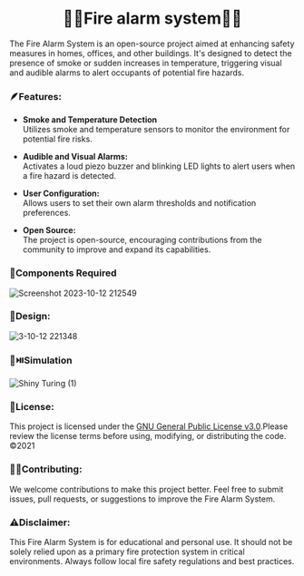 <h1 align="center"> 🧨🧨Fire alarm system🧨🧨 </h1>

The Fire Alarm System is an open-source project aimed at enhancing safety measures in homes, offices, and other buildings. It's designed to detect the presence of smoke or sudden increases in temperature, triggering visual and audible alarms to alert occupants of potential fire hazards.

### 🪶Features:

- **Smoke and Temperature Detection** <br>
  Utilizes smoke and temperature sensors to monitor the environment for potential fire risks.

- **Audible and Visual Alarms:** <br>
  Activates a loud piezo buzzer and blinking LED lights to alert users when a fire hazard is detected.

- **User Configuration:** <br>
   Allows users to set their own alarm thresholds and notification preferences.
 
- **Open Source:** <br>
   The project is open-source, encouraging contributions from the community to improve and expand its capabilities.

### 📝Components Required
![Screenshot 2023-10-12 212549](https://github.com/kinderasteroid/fire-alarm-system/assets/84179566/9bdaac12-4f39-4dbe-8fb3-9abc452a5deb)

### 🎨Design:
 

![3-10-12 221348](https://github.com/kinderasteroid/fire-alarm-system/assets/84179566/c28bdce6-cbc5-45b0-a1aa-236a0f525783)

### 🎴⏯️Simulation
![Shiny Turing (1)](https://github.com/kinderasteroid/fire-alarm-system/assets/84179566/fecf4469-9d43-4559-af7f-8117f6db45d3)
### 🪪License:

This project is licensed under the [GNU General Public License v3.0](https://github.com/kinderasteroid/fire-alarm-system/blob/main/LICENSE).Please review the license terms before using, modifying, or distributing the code. ©2021


### ✌🏻Contributing:

We welcome contributions to make this project better. Feel free to submit issues, pull requests, or suggestions to improve the Fire Alarm System.

### ⚠️Disclaimer:

This Fire Alarm System is for educational and personal use. It should not be solely relied upon as a primary fire protection system in critical environments. Always follow local fire safety regulations and best practices.
